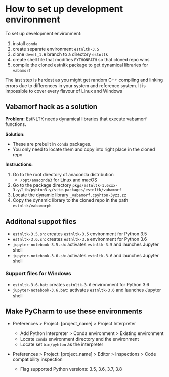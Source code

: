 # How to set up development environment

To set up development environment:

1. install `conda` 
2. create separate environment `estnltk-3.5`
3. clone `devel_1.6` branch to a directory `estnltk`
4. create shell file that modifies `PYTHONPATH` so that cloned repo wins
5. compile the cloned estnltk package to get dynamical libraries for `vabamorf`

The last step is hardest as you might get random C++ compiling and linking errors due to differences in your system and reference system. It is impossible to cover every flavour of Linux and Windows


## Vabamorf hack as a solution

**Problem:** EstNLTK needs dynamical libraries that execute vabamorf functions. 

**Solution:** 

* These are prebuilt in `conda` packages. 
* You only need to locate them and copy into right place in the cloned repo

**Instructions:**

1. Go to the root directory of anaconda distribution 
   * `/opt/anaconda3` for Linux and macOS
2. Go to the package directory `pkgs/estnltk-1.6xxx-3.y/lib/pyhton3.y/site-packages/estnltk/vabamorf`
3. Locate the dynamic library `_vabamorf.cpyhton-3yzz.zz`
4. Copy the dynamic library to the cloned repo in the path `estnltk/vabamorph`      
 

## Additonal suppot files

* `estnltk-3.5.sh`: creates `estnltk-3.5` environment for Python 3.5
* `estnltk-3.6.sh`: creates `estnltk-3.6` environment for Python 3.6
* `jupyter-notebook-3.5.sh`: activates `estnltk-3.5` and launches Jupyter shell
* `jupyter-notebook-3.6.sh`: activates `estnltk-3.6` and launches Jupyter shell

### Support files for Windows 
* `estnltk-3.6.bat`: creates `estnltk-3.6` environment for Python 3.6
* `jupyter-notebook-3.6.bat`: activates `estnltk-3.6` and launches Jupyter shell

## Make PyCharm to use these environments

* Preferences > Project: [project_name] > Project Interpreter
  * Add Python Interpreter > Conda environment > Existing environment
  * Locate `conda` environment directory and the environment
  * Locate set `bin/pyhton` as the interpreter  

* Preferences > Project: [project_name] > Editor > Inspections > Code compatibility inspection 
  * Flag supported Python versions: 3.5, 3.6, 3.7, 3.8   


